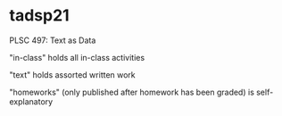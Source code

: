 # tadsp21
PLSC 497: Text as Data

"in-class" holds all in-class activities

"text" holds assorted written work

"homeworks" (only published after homework has been graded) is self-explanatory

